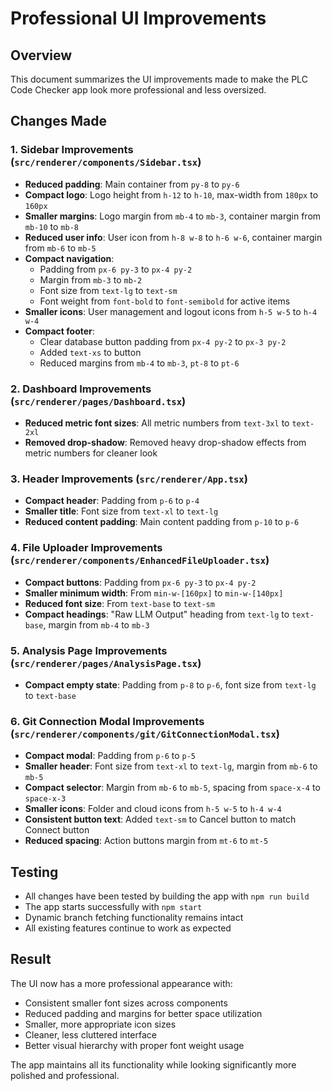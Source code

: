 # Professional UI Improvements

## Overview
This document summarizes the UI improvements made to make the PLC Code Checker app look more professional and less oversized.

## Changes Made

### 1. Sidebar Improvements (`src/renderer/components/Sidebar.tsx`)
- **Reduced padding**: Main container from `py-8` to `py-6`
- **Compact logo**: Logo height from `h-12` to `h-10`, max-width from `180px` to `160px`
- **Smaller margins**: Logo margin from `mb-4` to `mb-3`, container margin from `mb-10` to `mb-8`
- **Reduced user info**: User icon from `h-8 w-8` to `h-6 w-6`, container margin from `mb-6` to `mb-5`
- **Compact navigation**: 
  - Padding from `px-6 py-3` to `px-4 py-2`
  - Margin from `mb-3` to `mb-2`
  - Font size from `text-lg` to `text-sm`
  - Font weight from `font-bold` to `font-semibold` for active items
- **Smaller icons**: User management and logout icons from `h-5 w-5` to `h-4 w-4`
- **Compact footer**: 
  - Clear database button padding from `px-4 py-2` to `px-3 py-2`
  - Added `text-xs` to button
  - Reduced margins from `mb-4` to `mb-3`, `pt-8` to `pt-6`

### 2. Dashboard Improvements (`src/renderer/pages/Dashboard.tsx`)
- **Reduced metric font sizes**: All metric numbers from `text-3xl` to `text-2xl`
- **Removed drop-shadow**: Removed heavy drop-shadow effects from metric numbers for cleaner look

### 3. Header Improvements (`src/renderer/App.tsx`)
- **Compact header**: Padding from `p-6` to `p-4`
- **Smaller title**: Font size from `text-xl` to `text-lg`
- **Reduced content padding**: Main content padding from `p-10` to `p-6`

### 4. File Uploader Improvements (`src/renderer/components/EnhancedFileUploader.tsx`)
- **Compact buttons**: Padding from `px-6 py-3` to `px-4 py-2`
- **Smaller minimum width**: From `min-w-[160px]` to `min-w-[140px]`
- **Reduced font size**: From `text-base` to `text-sm`
- **Compact headings**: "Raw LLM Output" heading from `text-lg` to `text-base`, margin from `mb-4` to `mb-3`

### 5. Analysis Page Improvements (`src/renderer/pages/AnalysisPage.tsx`)
- **Compact empty state**: Padding from `p-8` to `p-6`, font size from `text-lg` to `text-base`

### 6. Git Connection Modal Improvements (`src/renderer/components/git/GitConnectionModal.tsx`)
- **Compact modal**: Padding from `p-6` to `p-5`
- **Smaller header**: Font size from `text-xl` to `text-lg`, margin from `mb-6` to `mb-5`
- **Compact selector**: Margin from `mb-6` to `mb-5`, spacing from `space-x-4` to `space-x-3`
- **Smaller icons**: Folder and cloud icons from `h-5 w-5` to `h-4 w-4`
- **Consistent button text**: Added `text-sm` to Cancel button to match Connect button
- **Reduced spacing**: Action buttons margin from `mt-6` to `mt-5`

## Testing
- All changes have been tested by building the app with `npm run build`
- The app starts successfully with `npm start`
- Dynamic branch fetching functionality remains intact
- All existing features continue to work as expected

## Result
The UI now has a more professional appearance with:
- Consistent smaller font sizes across components
- Reduced padding and margins for better space utilization
- Smaller, more appropriate icon sizes
- Cleaner, less cluttered interface
- Better visual hierarchy with proper font weight usage

The app maintains all its functionality while looking significantly more polished and professional.
